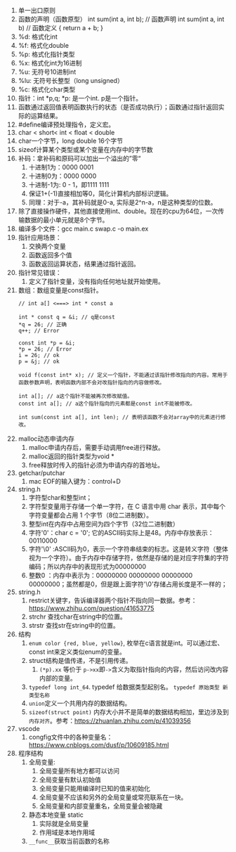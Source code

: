 1. 单一出口原则
2. 函数的声明（函数原型）
   int sum(int a, int b); // 函数声明
   int sum(int a, int b) // 函数定义
   {
     return a + b;
   }
3. %d: 格式化int
4. %f: 格式化double
5. %p: 格式化指针类型
6. %x: 格式化int为16进制
7. %u: 无符号10进制int
8. %lu: 无符号长整型（long unsigned）
9. %c: 格式化char类型
10. 指针：int *p,q;
   *p: 是一个int. p是一个指针。
11. 函数通过返回值表明函数执行的状态（是否成功执行）；函数通过指针返回实际的运算结果。
12. #define编译预处理指令，定义宏。
13. char < short< int < float < double
14. char一个字节，long double 16个字节
15. sizeof计算某个类型或某个变量在内存中的字节数
16. 补码：拿补码和原码可以加出一个溢出的”零“
    1.  十进制1为：0000 0001
    2.  十进制0为：0000 0000
    3.  十进制-1为: 0 - 1，即1111 1111
    4.  保证1+(-1)直接相加等0，简化计算机内部标识逻辑。
    5.  同理：对于-a，其补码就是0-a, 实际是2^n-a，n是这种类型的位数。
17. 除了直接操作硬件，其他直接使用int、double。现在的cpu为64位，一次传输数据的最小单元就是8个字节。
18. 编译多个文件：gcc main.c swap.c -o main.ex
19. 指针应用场景：
    1.  交换两个变量
    2.  函数返回多个值
    3.  函数返回运算状态，结果通过指针返回。
20. 指针常见错误：
    1.  定义了指针变量，没有指向任何地址就开始使用。
21. 数组：数组变量是const指针。
    ```
    // int a[] <===> int * const a
    
    int * const q = &i; // q是const 
    *q = 26; // 正确
    q++; // Error

    const int *p = &i;
    *p = 26; // Error
    i = 26; // ok
    p = &j; // ok

    void f(const int* x); // 定义一个指针，不能通过该指针修改指向的内容。常用于函数参数声明，表明函数内部不会对改指针指向的内容做修改。

    int a[]; // a这个指针不能被再次修改赋值。
    const int a[]; // a这个指针指向的元素都是const int不能被修改。

    int sum(const int a[], int len); // 表明该函数不会对array中的元素进行修改。

    ``` 
22. malloc动态申请内存
    1.  malloc申请内存后，需要手动调用free进行释放。
    2.  malloc返回的指针类型为void *
    3.  free释放时传入的指针必须为申请内存的首地址。
23. getchar/putchar
    1.  mac EOF的输入键为：control+D
24. string.h
    1.  字符型char和整型int；
    2.  字符型变量用于存储一个单一字符，在 C 语言中用 char 表示，其中每个字符变量都会占用 1 个字节（8位二进制数）。
    3.  整型int在内存中占用空间为四个字节（32位二进制数）
    4.  字符'0'：char c = '0'; 它的ASCII码实际上是48。内存中存放表示：00110000
    5.  字符'\0' :ASCII码为0，表示一个字符串结束的标志。这是转义字符（整体视为一个字符）。由于内存中存储字符，依然是存储的是对应字符集的字符编码；所以内存中的表现形式为00000000
    6.  整数0 ：内存中表示为：00000000 00000000 00000000 00000000；虽然都是0，但是跟上面字符'\0'存储占用长度是不一样的；
25. string.h
    1.  restrict关键字，告诉编译器两个指针不指向同一数据。参考：https://www.zhihu.com/question/41653775
    2.  strchr 查找char在string中的位置。
    3.  strstr 查找str在string中的位置。
26. 结构
    1.  `enum color {red, blue, yellow}`, 枚举在c语言就是int。可以通过宏、const int来定义类似enum的变量。
    2.  struct结构是值传递，不是引用传递。
        1.  `(*p).xx` 等价于 `p->xx`即`->`含义为取指针指向的内容，然后访问改内容内部的变量。
    3.  `typedef long int_64`. typedef 给数据类型起别名。 `typedef 原始类型 新类型名称`
    4.  `union`定义一个共用内存的数据结构。
    5.  `sizeof(struct point)` 内存大小并不是简单的数据结构相加，里边涉及到`内存对齐`。参考：https://zhuanlan.zhihu.com/p/41039356
27. vscode
    1.  congfig文件中的各种变量名：https://www.cnblogs.com/dusf/p/10609185.html
28. 程序结构
    1.  全局变量: 
        1.  全局变量所有地方都可以访问
        2.  全局变量有默认初始值
        3.  全局变量只能用编译时已知的值来初始化
        4.  全局变量不应该和另外的全局变量或常亮联系在一块。
        5.  全局变量和内部变量重名，全局变量会被隐藏
    2.  静态本地变量 static
        1.  实际就是全局变量
        2.  作用域是本地作用域
    3.  `__func__`获取当前函数的名称
